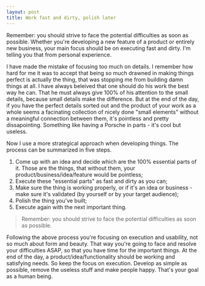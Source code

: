 ```yaml
---
layout: post
title: Work fast and dirty, polish later
---
```


Remember: you should strive to face the potential difficulties as soon as possible. Whether you're developing a new feature of a product or entirely new business, your main focus should be on executing fast and dirty. I'm telling you that from personal experience.

I have made the mistake of focusing too much on details. I remember how hard for me it was to accept that being so much drawned in making things perfect is actually the thing, that was stopping me from building damn things at all. I have always beleived that one should do his work the best way he can. That he must always give 100% of his attention to the small details, because small details make the difference. But at the end of the day, if you have the perfect details sorted out and the product of your work as a whole seems a facinating collection of nicely done "small elements" without a meaningful connection between them, it's pointless and pretty dissapointing. Something like having a Porsche in parts - it's cool but useless.

Now I use a more strategical approach when developing things. The process can be summarized in five steps.

1. Come up with an idea and decide which are the 100% essential parts of it. Those are the things, that without them, your product/business/idea/feature would be pointless;
2. Execute these "essential parts" as fast and dirty as you can;
3. Make sure the thing is working properly, or if it's an idea or business - make sure it's validated (by yourself or by your target audience);
4. Polish the thing you've built;
5. Execute again with the next important thing.

> Remember: you should strive to face the potential difficulties as soon as possible.

Following the above process you're focusing on execution and usability, not so much about form and beauty. That way you're going to face and resolve your difficulties ASAP, so that you have time for the important things. At the end of the day, a product/idea/functionality should be working and satisfying needs. So keep the focus on execution. Develop as simple as possible, remove the useless stuff and make people happy. That's your goal as a human being.